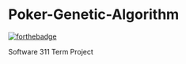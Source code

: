 # Poker-Genetic-Algorithm

[![forthebadge](https://forthebadge.com/images/badges/made-with-python.svg)](https://forthebadge.com)

Software 311 Term Project
